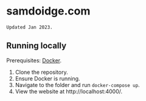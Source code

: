 # samdoidge.com

`Updated Jan 2023.`

## Running locally

Prerequisites: [Docker](https://www.docker.com/).

1. Clone the repository.
2. Ensure Docker is running.
3. Navigate to the folder and run `docker-compose up`.
4. View the website at http://localhost:4000/.
